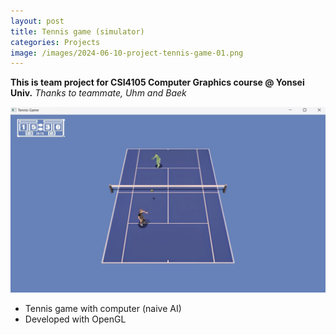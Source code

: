 ```yaml
---
layout: post
title: Tennis game (simulator)
categories: Projects
image: /images/2024-06-10-project-tennis-game-01.png
---
```


**This is team project for CSI4105 Computer Graphics course @ Yonsei Univ.**
*Thanks to teammate, Uhm and Baek*

![Image](/images/2024-06-10-project-tennis-game-01.png)

* Tennis game with computer (naive AI)
* Developed with OpenGL